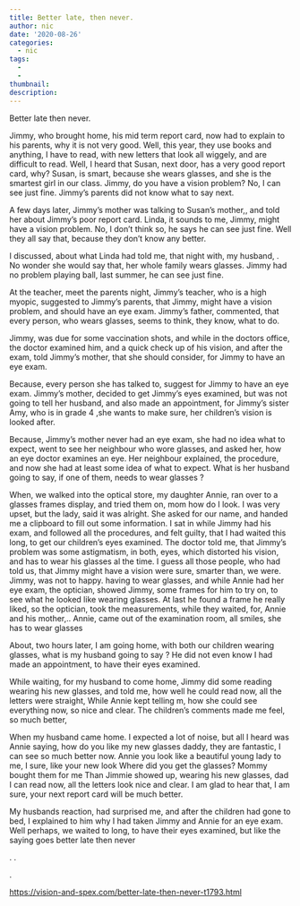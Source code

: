 ```yaml
---
title: Better late, then never.
author: nic
date: '2020-08-26'
categories:
  - nic
tags:
  - 
  - 
thumbnail: 
description: 
---
```


Better late then never.


Jimmy, who brought home, his mid term report card, now had to explain to his parents, why it is not very good.
Well, this year, they use books and anything, I have to read, with new letters that look all wiggely, and are difficult to read.
Well, I heard that Susan, next door, has a very good report card, why?
Susan, is smart, because she wears glasses, and she is the smartest girl in our class.
Jimmy, do you have a vision problem?
No, I can see just fine.
Jimmy’s parents did not know what to say next.


A few days later, Jimmy’s mother was talking to Susan’s mother,, and told her about Jimmy’s poor report card.
Linda, it sounds to me, Jimmy, might have a vision problem.
No, I don’t think so, he says he can see just fine.
Well they all say that, because they don’t know any better.


I discussed, about what Linda had told me, that night with, my husband, .
No wonder she would say that, her whole family wears glasses.
Jimmy had no problem playing ball, last summer, he can see just fine.


At the teacher, meet the parents night, Jimmy’s teacher, who is a high myopic, suggested to Jimmy’s parents, that Jimmy, might have a vision problem, and should have an eye exam.
Jimmy’s father, commented, that every person, who wears glasses, seems to think, they know, what to do.


Jimmy, was due for some vaccination shots, and while in the doctors office,
the doctor examined him, and a quick check up of his vision, and after the exam, told Jimmy’s mother, that she should consider, for Jimmy to have an eye exam.


Because, every person she has talked to, suggest for Jimmy to have an eye exam.
Jimmy’s mother, decided to get Jimmy’s eyes examined, but was not going to tell her husband, and also made an appointment, for Jimmy’s sister Amy, who is in grade 4 ,she wants to make sure, her children’s vision is looked after.


Because, Jimmy’s mother never had an eye exam, she had no idea what to expect, went to see her neighbour who wore glasses, and asked her, how 
an eye doctor examines an eye.
Her neighbour explained, the procedure, and now she had at least some idea of what to expect.
What is her husband going to say, if one of them, needs to wear glasses ?


When, we walked into the optical store, my daughter Annie, ran over to a glasses frames display, and tried them on, mom how do I look.
I was very upset, but the lady, said it was alright.
She asked for our name, and handed me a clipboard to fill out some information.
I sat in while Jimmy had his exam, and followed all the procedures, 
and felt guilty, that I had waited this long, to get our children’s eyes examined. 
The doctor told me, that Jimmy’s problem was some astigmatism, in both,
eyes, which distorted his vision, and has to wear his glasses al the time.
I guess all those people, who had told us, that Jimmy might have a vision were sure, smarter than, we were.
Jimmy, was not to happy. having to wear glasses, and while Annie had her eye exam, the optician, showed Jimmy, some frames for him to try on, to see what he looked like wearing glasses.
At last he found a frame he really liked, so the optician, took the measurements, while they waited, for, Annie and his mother,..
Annie, came out of the examination room, all smiles, she has to wear glasses


About, two hours later, I am going home, with both our children wearing glasses, what is my husband going to say ?
He did not even know I had made an appointment, to have their eyes examined.


While waiting, for my husband to come home, Jimmy did some reading wearing his new glasses, and told me, how well he could read now, all the letters were straight,
While Annie kept telling m, how she could see everything now, so nice and clear. 
The children’s comments made me feel, so much better,


When my husband came home. I expected a lot of noise, but all I heard
was Annie saying, how do you like my new glasses daddy, they are fantastic, I can see so much better now.
Annie you look like a beautiful young lady to me, I sure, like your new look
Where did you get the glasses?
Mommy bought them for me
Than Jimmie showed up, wearing his new glasses, dad I can read now, all the letters look nice and clear.
I am glad to hear that, I am sure, your next report card will be much better.


My husbands reaction, had surprised me, and after the children had gone 
to bed, I explained to him why I had taken Jimmy and Annie for an eye exam.
Well perhaps, we waited to long, to have their eyes examined, but like the saying goes better late then never






.
.


.

https://vision-and-spex.com/better-late-then-never-t1793.html
